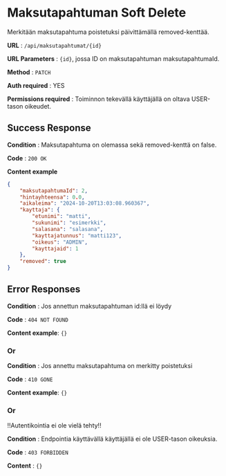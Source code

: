 # Maksutapahtuman Soft Delete

Merkitään maksutapahtuma poistetuksi päivittämällä removed-kenttää.

**URL** : `/api/maksutapahtumat/{id}`

**URL Parameters** : `{id}`, jossa ID on maksutapahtuman maksutapahtumaId.

**Method** : `PATCH`

**Auth required** : YES

**Permissions required** : Toiminnon tekevällä käyttäjällä on oltava USER-tason oikeudet. 


## Success Response

**Condition** : Maksutapahtuma on olemassa sekä removed-kenttä on false.

**Code** : `200 OK`

**Content example**

```json
{
    "maksutapahtumaId": 2,
    "hintayhteensa": 0.0,
    "aikaleima": "2024-10-20T13:03:08.960367",
    "kayttaja": {
        "etunimi": "matti",
        "sukunimi": "esimerkki",
        "salasana": "salasana",
        "kayttajatunnus": "matti123",
        "oikeus": "ADMIN",
        "kayttajaid": 1
    },
    "removed": true
}
```

## Error Responses

**Condition** : Jos annettun maksutapahtuman id:llä ei löydy

**Code** : `404 NOT FOUND`

**Content example**: `{}`

### Or

**Condition** : Jos annettu maksutapahtuma on merkitty poistetuksi

**Code** : `410 GONE`

**Content example**: `{}`

### Or

!!Autentikointia ei ole vielä tehty!!

**Condition** : Endpointia käyttävällä käyttäjällä ei ole USER-tason oikeuksia.

**Code** : `403 FORBIDDEN`

**Content** : `{}`
